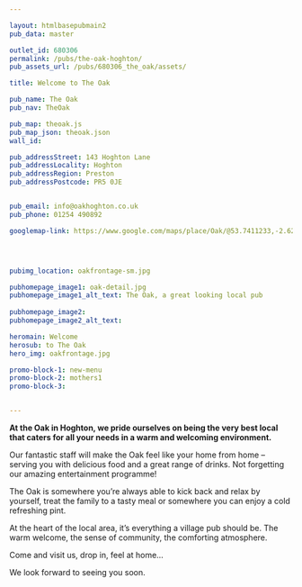 ```yaml
---

layout: htmlbasepubmain2
pub_data: master

outlet_id: 680306
permalink: /pubs/the-oak-hoghton/
pub_assets_url: /pubs/680306_the_oak/assets/

title: Welcome to The Oak

pub_name: The Oak
pub_nav: TheOak

pub_map: theoak.js
pub_map_json: theoak.json
wall_id:

pub_addressStreet: 143 Hoghton Lane
pub_addressLocality: Hoghton
pub_addressRegion: Preston
pub_addressPostcode: PR5 0JE


pub_email: info@oakhoghton.co.uk
pub_phone: 01254 490892

googlemap-link: https://www.google.com/maps/place/Oak/@53.7411233,-2.6217105,16z/data=!4m8!1m2!2m1!1soak+hoghton!3m4!1s0x0:0xcb53eb50dcb29554!8m2!3d53.7412302!4d-2.6197323




pubimg_location: oakfrontage-sm.jpg

pubhomepage_image1: oak-detail.jpg
pubhomepage_image1_alt_text: The Oak, a great looking local pub
 
pubhomepage_image2: 
pubhomepage_image2_alt_text:

heromain: Welcome
herosub: to The Oak
hero_img: oakfrontage.jpg

promo-block-1: new-menu
promo-block-2: mothers1
promo-block-3: 


---
```




**At the Oak in Hoghton, we pride ourselves on being the very best local that caters for all your needs in a warm and welcoming environment.**

Our fantastic staff will make the Oak feel like your home from home – serving you with delicious food and a great range of drinks. Not forgetting our amazing entertainment programme!

The Oak is somewhere you’re always able to kick back and relax by yourself, treat the family to a tasty meal or somewhere you can enjoy a cold refreshing pint.

At the heart of the local area, it’s everything a village pub should be. The warm welcome, the sense of community, the comforting atmosphere.

Come and visit us, drop in, feel at home… 

We look forward to seeing you soon.